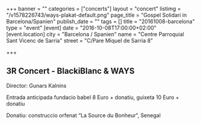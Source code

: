 +++
banner = ""
categories = ["concerts"]
layout = "concert"
listimg = "/v1578226743/ways-plakat-default.png"
page_title = "Gospel Solidari in Barcelona/Spanien"
publish_date = ""
tags = []
title = "20161008-barcelona"
type = "event"
[event]
date = "2016-10-08T17:00:00+02:00"
[event.location]
city = "Barcelona / Spanien"
name = "Centre Parroquial Sant Vicenc de Sarria"
street = "C/Pare Miquel de Sarria 8"

+++
## 3R Concert - BlackiBlanc & WAYS

Director: Gunars Kalnins

Entrada anticipada fundacio babel 8 Euro + donatiu, guixeta 10 Euro + donatiu

Donatiu: construccio orfenat “La Source du Bonheur“, Senegal